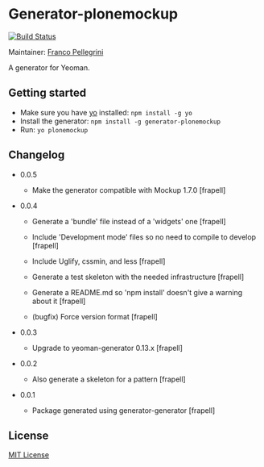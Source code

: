 # Generator-plonemockup
[![Build Status](https://secure.travis-ci.org/plone/generator-plonemockup.png?branch=master)](https://travis-ci.org/plone/generator-plonemockup)

Maintainer: [Franco Pellegrini](https://github.com/frapell)

A generator for Yeoman.

## Getting started
- Make sure you have [yo](https://github.com/yeoman/yo) installed:
    `npm install -g yo`
- Install the generator: `npm install -g generator-plonemockup`
- Run: `yo plonemockup`

## Changelog

* 0.0.5
    * Make the generator compatible with Mockup 1.7.0
    [frapell]

* 0.0.4
    * Generate a 'bundle' file instead of a 'widgets' one
    [frapell]

    * Include 'Development mode' files so no need to compile to develop
    [frapell]

    * Include Uglify, cssmin, and less
    [frapell]

    * Generate a test skeleton with the needed infrastructure
    [frapell]

    * Generate a README.md so 'npm install' doesn't give a warning about it
    [frapell]

    * (bugfix) Force version format
    [frapell]

* 0.0.3
    * Upgrade to yeoman-generator 0.13.x
    [frapell]

* 0.0.2
    * Also generate a skeleton for a pattern
    [frapell]

* 0.0.1
    * Package generated using generator-generator
    [frapell]

## License
[MIT License](http://en.wikipedia.org/wiki/MIT_License)
